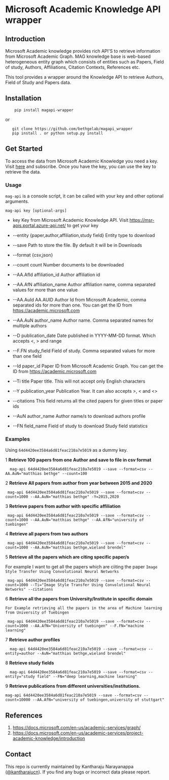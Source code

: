 
# Microsoft Academic Knowledge API wrapper

## Introduction

Microsoft Academic knowledge provides rich API'S to retrieve information from 
Microsoft Academic Graph. MAG knowledge base is web-based heterogeneous entity graph which consists of entities such as Papers, 
Field of study, Authors, Affiliations, Citation Contexts, References etc.

This tool provides a wrapper around the Knowledge API to retrieve Authors, Field of Study and Papers data.


## Installation

```
    pip install magapi-wrapper
```

or 

```
   git clone https://github.com/bethgelab/magapi_wrapper
   pip install . or python setup.py install
```



## Get Started

To access the data from Microsoft Academic Knowledge you need a key. Visit [here](https://msr-apis.portal.azure-api.net/) and subscribe.
Once you have the key, you can use the key to retrieve the data.

### Usage

`mag-api` is a console script, it can be called with your key and other optional arguments.

`mag-api key [optional-args]` 



*  key                   Key from Microsoft Academic Knowledge API. Visit
                        https://msr-apis.portal.azure-api.net/ to get your key


*  --entity {paper,author,affiliation,study field}
                        Entity type to download
*  --save                Path to store the file. By default it will be in
                        Downloads
*  --format {csv,json}
*  --count count         Number documents to be downloaded
*  --AA.AfId affiliation_id
                        Author affiliation id
*  --AA.AfN affiliation_name
                        Author affiliation name, comma separated values for
                        more than one value
*  --AA.AuId AA.AUID     Author Id from Microsoft Academic, comma separated ids
                        for more than one. You can get the ID from
                        https://academic.microsoft.com
*  --AA.AuN author_name  Author name. Comma separated names for multiple
                        authors
*  --D publication_date  Date published in YYYY-MM-DD format. Which accepts <,
                        > and range
*  --F.FN study_field    Field of study. Comma separated values for more than
                        one field
*  --Id paper_id         Paper ID from Microsoft Academic Graph. You can get
                        the ID from https://academic.microsoft.com
*  --Ti title            Paper title. This will not accept only English
                        characters
*  --Y publication_year  Publication Year. It can also accepts >, < and <>
*  --citations           This field returns all the cited papers for given
                        titles or paper ids
*  --AuN author_name     Author name/s to download authors profile
*  --FN field_name       Field of study to download Study field statistics


### Examples

Using `64d4420ee3584a6d81feac210a7e5019` as a dummy key.  

1 **Retrieve 100 papers from one Author and save to file in csv format**

 ```
   mag-api 64d4420ee3584a6d81feac210a7e5019 --save --format=csv --AA.AuN="matthias bethge" --count=100

 ```
2 **Retrieve All papers from author from year between 2015 and 2020**

  ```
   mag-api 64d4420ee3584a6d81feac210a7e5019 --save --format=csv --count=1000 --AA.AuN="matthias bethge" -Y=2015,2020

  ```
3 **Retrieve papers from author with specific affiliation**
    
  ```
   mag-api 64d4420ee3584a6d81feac210a7e5019 --save --format=csv --count=1000 --AA.AuN="matthias bethge" --AA.AfN="university of tuebingen"

  ```
4 **Retrieve all papers from two authors**

  ```
   mag-api 64d4420ee3584a6d81feac210a7e5019 --save --format=csv --count=1000 --AA.AuN="matthias bethge,wieland brendel"

  ```
5 **Retrieve all the papers which are citing specific paper/s**

For example I want to get all the papers which are ciiting the paper `Image Style Transfer Using Convolutional Neural Networks`

  ```
   mag-api 64d4420ee3584a6d81feac210a7e5019 --save --format=csv --count=1000 --Ti="Image Style Transfer Using Convolutional Neural Networks" --citations

  ```

6 **Retrieve all the papers from University/Institute in specific domain**

    For Example retrieving all the papers in the area of Machine learning from University of Tuebingen


  ```
   mag-api 64d4420ee3584a6d81feac210a7e5019 --save --format=csv --count=1000 --AA.AfN="University of tuebingen" --F.FN="machine learning"

  ```
7 **Retrieve author profiles**

  ```
    mag-api 64d4420ee3584a6d81feac210a7e5019 --save --format=csv --entity=author --AuN="matthias bethge,wieland brendel"
  ```
   
8 **Retrieve study fields**

  ```
    mag-api 64d4420ee3584a6d81feac210a7e5019 --save --format=csv --entity="study field" --FN="deep learning,machine learning"
  ```

9 **Retrieve publications from different universities/institutions.**

```
mag-api 64d4420ee3584a6d81feac210a7e5019 --save --format=csv --count=10000 --AA.AfN="university of tuebingen,university of stuttgart"

```

## References
1. https://docs.microsoft.com/en-us/academic-services/graph/
2. https://docs.microsoft.com/en-us/academic-services/project-academic-knowledge/introduction


## Contact

This repo is currently maintained by Kantharaju Narayanappa ([@kantharajucn](http://github.com/kantharaju)).
If you find any bugs or incorrect data please report.
